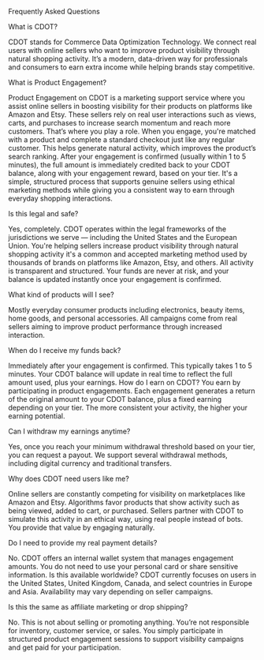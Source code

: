 Frequently Asked Questions

What is CDOT?

CDOT stands for Commerce Data Optimization Technology. We connect real users with online sellers who want to improve product visibility through natural shopping activity. It’s a modern, data-driven way for professionals and consumers to earn extra income while helping brands stay competitive.

 What is Product Engagement?

 Product Engagement on CDOT is a marketing support service where you assist online sellers in boosting visibility for their products on platforms like Amazon and Etsy. These sellers rely on real user interactions such as views, carts, and purchases to increase search momentum and reach more customers. That’s where you play a role. When you engage, you're matched with a product and complete a standard checkout just like any regular customer. This helps generate natural activity, which improves the product’s search ranking. After your engagement is confirmed (usually within 1 to 5 minutes), the full amount is immediately credited back to your CDOT balance, along with your engagement reward, based on your tier. It's a simple, structured process that supports genuine sellers using ethical marketing methods while giving you a consistent way to earn through everyday shopping interactions.

 Is this legal and safe?

 Yes, completely. CDOT operates within the legal frameworks of the jurisdictions we serve — including the United States and the European Union. You're helping sellers increase product visibility through natural shopping activity it's a common and accepted marketing method used by thousands of brands on platforms like Amazon, Etsy, and others. All activity is transparent and structured. Your funds are never at risk, and your balance is updated instantly once your engagement is confirmed.

 What kind of products will I see?

Mostly everyday consumer products including electronics, beauty items, home goods, and personal accessories. All campaigns come from real sellers aiming to improve product performance through increased interaction.

When do I receive my funds back?

Immediately after your engagement is confirmed. This typically takes 1 to 5 minutes. Your CDOT balance will update in real time to reflect the full amount used, plus your earnings. How do I earn on CDOT? You earn by participating in product engagements. Each engagement generates a return of the original amount to your CDOT balance, plus a fixed earning depending on your tier. The more consistent your activity, the higher your earning potential.

 Can I withdraw my earnings anytime?

 Yes, once you reach your minimum withdrawal threshold based on your tier, you can request a payout. We support several withdrawal methods, including digital currency and traditional transfers.

 Why does CDOT need users like me?

Online sellers are constantly competing for visibility on marketplaces like Amazon and Etsy. Algorithms favor products that show activity  such as being viewed, added to cart, or purchased. Sellers partner with CDOT to simulate this activity in an ethical way, using real people instead of bots. You provide that value by engaging naturally.

 Do I need to provide my real payment details?

 No. CDOT offers an internal wallet system that manages engagement amounts. You do not need to use your personal card or share sensitive information. Is this available worldwide? CDOT currently focuses on users in the United States, United Kingdom, Canada, and select countries in Europe and Asia. Availability may vary depending on seller campaigns.

 Is this the same as affiliate marketing or drop shipping?

No. This is not about selling or promoting anything. You’re not responsible for inventory, customer service, or sales. You simply participate in structured product engagement sessions to support visibility campaigns and get paid for your participation.